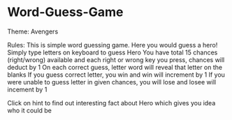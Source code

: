 # Word-Guess-Game

Theme: Avengers

Rules:
This is simple word guessing game. Here you would guess a hero!
Simply type letters on keyboard to guess Hero
You have total 15 chances (right/wrong) available and each right or wrong key you press, chances will deduct by 1
On each correct guess, letter word will reveal that letter on the blanks
If you guess correct letter, you win and win will increment by 1
If you were unable to guess letter in given chances, you will lose and losee will incement by 1

Click on hint to find out interesting fact about Hero which gives you idea who it could be
